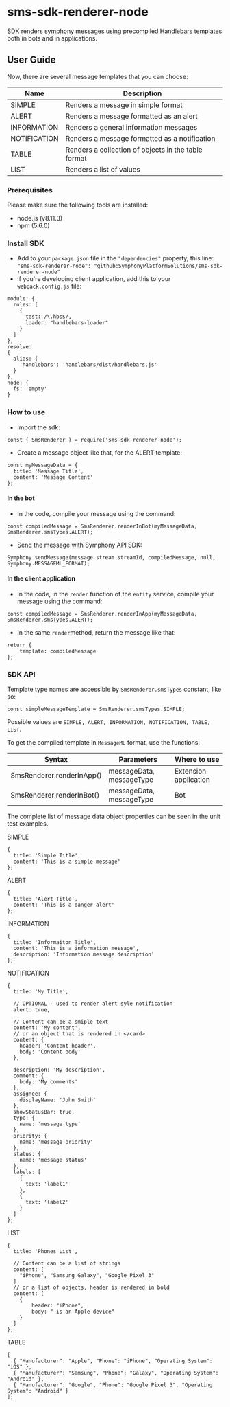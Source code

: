 # sms-sdk-renderer-node

SDK renders symphony messages using precompiled Handlebars templates both in bots and in applications.

## User Guide

Now, there are several message templates that you can choose:

| Name         | Description                                         |
| ------------ | --------------------------------------------------- |
| SIMPLE       | Renders a message in simple format                  |
| ALERT        | Renders a message formatted as an alert             |
| INFORMATION  | Renders a general information messages              |
| NOTIFICATION | Renders a message formatted as a notification       |
| TABLE        | Renders a collection of objects in the table format |
| LIST         | Renders a list of values                            |

### Prerequisites

Please make sure the following tools are installed:
* node.js (v8.11.3)
* npm (5.6.0)

### Install SDK

* Add to your `package.json` file in the `"dependencies"` property, this line:
`"sms-sdk-renderer-node": "github:SymphonyPlatformSolutions/sms-sdk-renderer-node"`
* If you're developing client application, add this to your `webpack.config.js` file:

```
module: {
  rules: [
    {
      test: /\.hbs$/,
      loader: "handlebars-loader"
    }
  ]
},
resolve:
{
  alias: {
    'handlebars': 'handlebars/dist/handlebars.js'
  }
},
node: {
  fs: 'empty'
}
```

### How to use

* Import the sdk:
```
const { SmsRenderer } = require('sms-sdk-renderer-node');
```
* Create a message object like that, for the ALERT template:
```
const myMessageData = {
  title: 'Message Title',
  content: 'Message Content'
};
```

#### In the bot

* In the code, compile your message using the command:
```
const compiledMessage = SmsRenderer.renderInBot(myMessageData, SmsRenderer.smsTypes.ALERT);
```
* Send the message with Symphony API SDK:
```
Symphony.sendMessage(message.stream.streamId, compiledMessage, null, Symphony.MESSAGEML_FORMAT);
```

#### In the client application

* In the code, in the `render` function of the `entity` service, compile your message using the command:
```
const compiledMessage = SmsRenderer.renderInApp(myMessageData, SmsRenderer.smsTypes.ALERT);
```
* In the same `render`method, return the message like that:
```
return {
    template: compiledMessage
};
```

### SDK API

Template type names are accessible by `SmsRenderer.smsTypes` constant, like so:
```
const simpleMessageTemplate = SmsRenderer.smsTypes.SIMPLE;
```
Possible values are `SIMPLE, ALERT, INFORMATION, NOTIFICATION, TABLE, LIST`.

To get the compiled template in `MessageML` format, use the functions:

| Syntax                    | Parameters               | Where to use          |
| ------------------------- | ------------------------ | --------------------- |
| SmsRenderer.renderInApp() | messageData, messageType | Extension application |
| SmsRenderer.renderInBot() | messageData, messageType | Bot                   |

The complete list of message data object properties can be seen in the unit test examples.

SIMPLE
```
{
  title: 'Simple Title',
  content: 'This is a simple message'
};
```
ALERT
```
{
  title: 'Alert Title',
  content: 'This is a danger alert'
};
```
INFORMATION
```
{
  title: 'Informaiton Title',
  content: 'This is a information message',
  description: 'Information message description'
};
```
NOTIFICATION
```
{
  title: 'My Title',

  // OPTIONAL - used to render alert syle notification
  alert: true,

  // Content can be a smiple text
  content: 'My content',
  // or an object that is rendered in </card>
  content: {
    header: 'Content header',
    body: 'Content body'
  },

  description: 'My description',
  comment: {
    body: 'My comments'
  },
  assignee: {
    displayName: 'John Smith'
  },
  showStatusBar: true,
  type: {
    name: 'message type'
  },
  priority: {
    name: 'message priority'
  },
  status: {
    name: 'message status'
  },
  labels: [
    {
      text: 'label1'
    },
    {
      text: 'label2'
    }
  ]
};
```
LIST
```
{
  title: 'Phones List',

  // Content can be a list of strings
  content: [
    "iPhone", "Samsung Galaxy", "Google Pixel 3"
  ]
  // or a list of objects, header is rendered in bold
  content: [
    {
        header: "iPhone",
        body: " is an Apple device"
    }
  ]
};
```
TABLE
```
[
  { "Manufacturer": "Apple", "Phone": "iPhone", "Operating System": "iOS" },
  { "Manufacturer": "Samsung", "Phone": "Galaxy", "Operating System": "Android" },
  { "Manufacturer": "Google", "Phone": "Google Pixel 3", "Operating System": "Android" }
];
```
